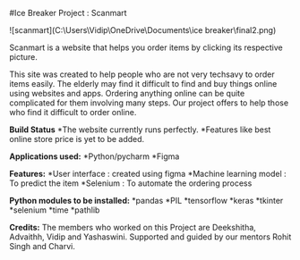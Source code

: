 #Ice Breaker Project : Scanmart

![scanmart](C:\Users\Vidip\OneDrive\Documents\ice breaker\final2.png)

Scanmart is a website that helps you order items by clicking its respective picture.


This site was created to help people who are not very techsavy to order items easily.
The elderly may find it difficult to find and buy things online using websites and apps.
Ordering anything online can be quite complicated for them involving many steps.
Our project offers to help those who find it difficult to order online.

**Build Status**
*The website currently runs perfectly.
*Features like best online store price is yet to be added.

**Applications used:**
*Python/pycharm
*Figma

**Features:**
*User interface : created using figma
*Machine learning model : To predict the item
*Selenium : To automate the ordering process

**Python modules to be installed:**
*pandas
*PIL
*tensorflow
*keras
*tkinter
*selenium
*time
*pathlib

**Credits:**
The members who worked on this Project are Deekshitha, Advaithh, Vidip and Yashaswini.
Supported and guided by our mentors Rohit Singh and Charvi.
